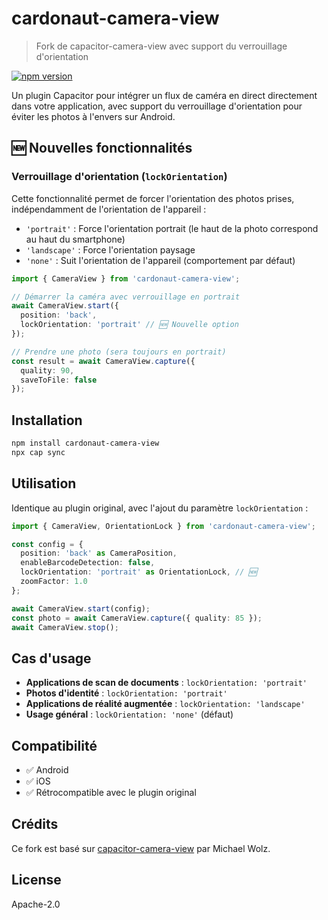 # cardonaut-camera-view

> Fork de capacitor-camera-view avec support du verrouillage d'orientation

[![npm version](https://badge.fury.io/js/cardonaut-camera-view.svg)](https://badge.fury.io/js/cardonaut-camera-view)

Un plugin Capacitor pour intégrer un flux de caméra en direct directement dans votre application, avec support du verrouillage d'orientation pour éviter les photos à l'envers sur Android.

## 🆕 Nouvelles fonctionnalités

### Verrouillage d'orientation (`lockOrientation`)

Cette fonctionnalité permet de forcer l'orientation des photos prises, indépendamment de l'orientation de l'appareil :

- `'portrait'` : Force l'orientation portrait (le haut de la photo correspond au haut du smartphone)
- `'landscape'` : Force l'orientation paysage  
- `'none'` : Suit l'orientation de l'appareil (comportement par défaut)

```typescript
import { CameraView } from 'cardonaut-camera-view';

// Démarrer la caméra avec verrouillage en portrait
await CameraView.start({
  position: 'back',
  lockOrientation: 'portrait' // 🆕 Nouvelle option
});

// Prendre une photo (sera toujours en portrait)
const result = await CameraView.capture({
  quality: 90,
  saveToFile: false
});
```

## Installation

```bash
npm install cardonaut-camera-view
npx cap sync
```

## Utilisation

Identique au plugin original, avec l'ajout du paramètre `lockOrientation` :

```typescript
import { CameraView, OrientationLock } from 'cardonaut-camera-view';

const config = {
  position: 'back' as CameraPosition,
  enableBarcodeDetection: false,
  lockOrientation: 'portrait' as OrientationLock, // 🆕
  zoomFactor: 1.0
};

await CameraView.start(config);
const photo = await CameraView.capture({ quality: 85 });
await CameraView.stop();
```

## Cas d'usage

- **Applications de scan de documents** : `lockOrientation: 'portrait'`
- **Photos d'identité** : `lockOrientation: 'portrait'`  
- **Applications de réalité augmentée** : `lockOrientation: 'landscape'`
- **Usage général** : `lockOrientation: 'none'` (défaut)

## Compatibilité

- ✅ Android
- ✅ iOS  
- ✅ Rétrocompatible avec le plugin original

## Crédits

Ce fork est basé sur [capacitor-camera-view](https://github.com/michaelwolz/capacitor-camera-view) par Michael Wolz.

## License

Apache-2.0
